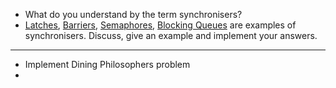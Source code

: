 - What do you understand by the term synchronisers?
- [Latches](latches/), [Barriers](barriers/), [Semaphores](semaphores/), [Blocking Queues](blocking%20queues/) are examples of synchronisers. Discuss, give an example and implement your answers.
<hr>

- Implement Dining Philosophers problem
- 
